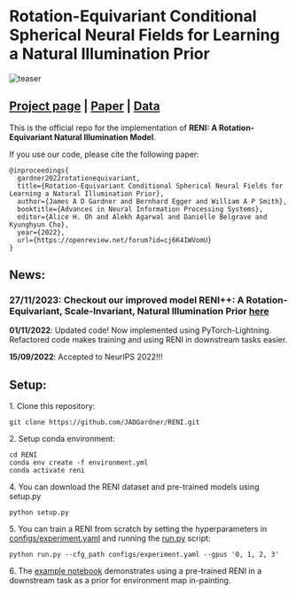 # Rotation-Equivariant Conditional Spherical Neural Fields for Learning a Natural Illumination Prior
![teaser](data/other/teaser.gif)
## [Project page](https://jadgardner.github.io/RENI.html) |  [Paper](https://arxiv.org/abs/2206.03858) | [Data](https://drive.google.com/drive/folders/1pMx2oolATFSRIZ2iRc9x2cNrqZQDB1En?usp=sharing)
This is the official repo for the implementation of **RENI: A Rotation-Equivariant Natural Illumination Model**.

If you use our code, please cite the following paper:

```
@inproceedings{
  gardner2022rotationequivariant,
  title={Rotation-Equivariant Conditional Spherical Neural Fields for Learning a Natural Illumination Prior},
  author={James A D Gardner and Bernhard Egger and William A P Smith},
  booktitle={Advances in Neural Information Processing Systems},
  editor={Alice H. Oh and Alekh Agarwal and Danielle Belgrave and Kyunghyun Cho},
  year={2022},
  url={https://openreview.net/forum?id=cj6K4IWVomU}
}
```

## News:
### **27/11/2023**: Checkout our improved model RENI++: A Rotation-Equivariant, Scale-Invariant, Natural Illumination Prior [here](https://github.com/JADGardner/ns_reni)

**01/11/2022**: Updated code! Now implemented using PyTorch-Lightning. Refactored code makes training and using RENI in downstream tasks easier.

**15/09/2022**: Accepted to NeurIPS 2022!!! 
## Setup:
1\. Clone this repository:
```shell
git clone https://github.com/JADGardner/RENI.git
```
2\. Setup conda environment:
```shell
cd RENI
conda env create -f environment.yml
conda activate reni
```
4\. You can download the RENI dataset and pre-trained models using setup.py
```shell
python setup.py
```
5\. You can train a RENI from scratch by setting the hyperparameters in [configs/experiment.yaml](configs/experiment.yaml) and running the [run.py](run.py) script:
```shell
python run.py --cfg_path configs/experiment.yaml --gpus '0, 1, 2, 3'
```
6\. The [example notebook](examples.ipynb) demonstrates using a pre-trained RENI in a downstream task as a prior for environment map in-painting.
